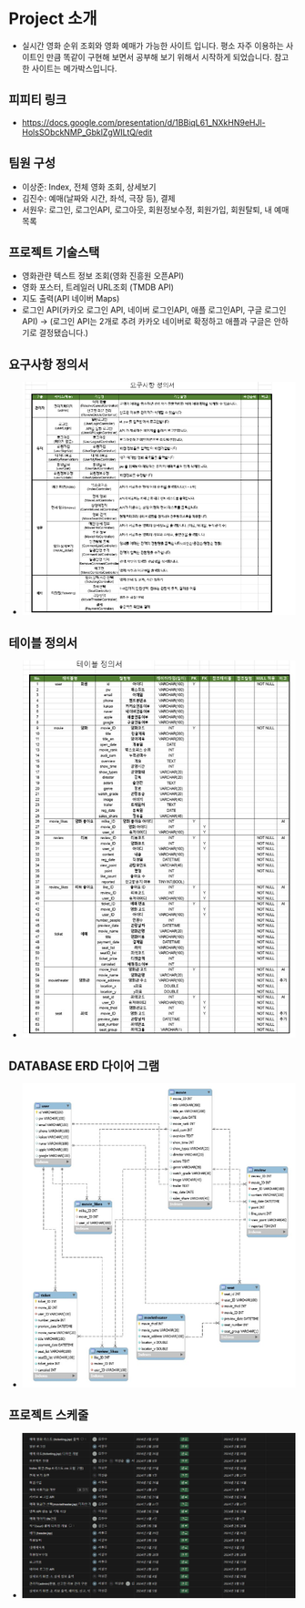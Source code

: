 # Project 소개
- 실시간 영화 순위 조회와 영화 예매가 가능한 사이트 입니다.
평소 자주 이용하는 사이트인 만큼  똑같이 구현해 보면서 공부해 보기 위해서 시작하게 되었습니다. 참고한 사이트는 메가박스입니다.
## 피피티 링크
- https://docs.google.com/presentation/d/1BBiqL61_NXkHN9eHJl-HolsSObckNMP_GbklZgWILtQ/edit

## 팀원 구성
- 이상준: Index, 전체 영화 조회, 상세보기
- 김진수: 예매(날짜와 시간, 좌석, 극장 등), 결제
- 서원우: 로그인, 로그인API, 로그아웃, 회원정보수정, 회원가입, 회원탈퇴, 내 예매목록

## 프로젝트 기술스택
- 영화관랸 텍스트 정보 조회(영화 진흥원 오픈API)
- 영화 포스터, 트레일러 URL조회 (TMDB API)
- 지도 출력(API 네이버 Maps)
- 로그인 API(카카오 로그인 API, 네이버 로그인API, 애플 로그인API, 구글 로그인API) -> (로그인 API는 2개로 추려 카카오 네이버로 확정하고 애플과 구글은 안하기로 결정됐습니다.)
## 요구사항 정의서
- ![MovieProject/요구사항 정의서.png](https://github.com/SJL0616/MovieProject/blob/aba94961e065cc9b413c56c28568a6393e0c4232/%EC%9A%94%EA%B5%AC%EC%82%AC%ED%95%AD%20%EC%A0%95%EC%9D%98%EC%84%9C.png)
## 테이블 정의서
- ![테이블 정의서](https://github.com/SJL0616/MovieProject/blob/187416183828d7dda777d28f80f6bc361a9138ba/%ED%85%8C%EC%9D%B4%EB%B8%94%20%EC%A0%95%EC%9D%98%EC%84%9C.jpeg)
## DATABASE ERD 다이어 그램
- ![ERD](https://github.com/SJL0616/MovieProject/blob/0db60cb21dcd1043f7212450f25dbfd46d2256ec/%EC%8A%A4%ED%81%AC%EB%A6%B0%EC%83%B7_8-3-2024_164043_.jpeg)
## 프로젝트 스케줄
- ![스케줄](https://github.com/SJL0616/MovieProject/blob/9312775f06ab11b5815653ea2db11be3fea8edd6/%ED%94%84%EB%A1%9C%EC%A0%9D%ED%8A%B8%20%EC%8A%A4%EC%BC%80%EC%A4%84.png)
